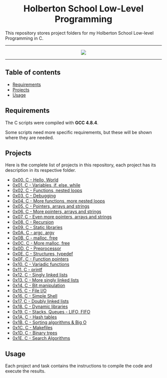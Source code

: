 <h1 align="center">Holberton School Low-Level Programming</h1>
This repository stores project folders for my Holberton School Low-level Programming in C.

---

<p align="center">
<a target="_blank" href="https://www.holbertonschool.com/"><img src="https://github.com/monoprosito/holbertonschool-low_level_programming/blob/master/holby.jpg?raw=true"></a>
</p>

---

## Table of contents
- [Requirements](#requirements)
- [Projects](#projects)
- [Usage](#usage)

## Requirements

The C scripts were compiled with **GCC 4.8.4**.

Some scripts need more specific requirements, but these will be shown where they are needed.

## Projects
Here is the complete list of projects in this repository, each project has its description in its respective folder.

* [0x00. C - Hello, World](https://github.com/monoprosito/holbertonschool-low_level_programming/tree/master/0x00-hello_world)
* [0x01. C - Variables, if, else, while](https://github.com/monoprosito/holbertonschool-low_level_programming/tree/master/0x01-variables_if_else_while)
* [0x02. C - Functions, nested loops](https://github.com/monoprosito/holbertonschool-low_level_programming/tree/master/0x02-functions_nested_loops)
* [0x03. C - Debugging](https://github.com/monoprosito/holbertonschool-low_level_programming/tree/master/0x03-debugging)
* [0x04. C - More functions, more nested loops](https://github.com/monoprosito/holbertonschool-low_level_programming/tree/master/0x04-more_functions_nested_loops)
* [0x05. C - Pointers, arrays and strings](https://github.com/monoprosito/holbertonschool-low_level_programming/tree/master/0x05-pointers_arrays_strings)
* [0x06. C - More pointers, arrays and strings](https://github.com/monoprosito/holbertonschool-low_level_programming/tree/master/0x06-pointers_arrays_strings)
* [0x07. C - Even more pointers, arrays and strings](https://github.com/monoprosito/holbertonschool-low_level_programming/tree/master/0x07-pointers_arrays_strings)
* [0x08. C - Recursion](https://github.com/monoprosito/holbertonschool-low_level_programming/tree/master/0x08-recursion)
* [0x09. C - Static libraries](https://github.com/monoprosito/holbertonschool-low_level_programming/tree/master/0x09-static_libraries)
* [0x0A. C - argc, argv](https://github.com/monoprosito/holbertonschool-low_level_programming/tree/master/0x0A-argc_argv)
* [0x0B. C - malloc, free](https://github.com/monoprosito/holbertonschool-low_level_programming/tree/master/0x0B-malloc_free)
* [0x0C. C - More malloc, free](https://github.com/monoprosito/holbertonschool-low_level_programming/tree/master/0x0C-more_malloc_free)
* [0x0D. C - Preprocessor](https://github.com/monoprosito/holbertonschool-low_level_programming/tree/master/0x0D-preprocessor)
* [0x0E. C - Structures, typedef](https://github.com/monoprosito/holbertonschool-low_level_programming/tree/master/0x0E-structures_typedef)
* [0x0F. C - Function pointers](https://github.com/monoprosito/holbertonschool-low_level_programming/tree/master/0x0F-function_pointers)
* [0x10. C - Variadic functions](https://github.com/monoprosito/holbertonschool-low_level_programming/tree/master/0x10-variadic_functions)
* [0x11. C - printf](https://github.com/monoprosito/printf)
* [0x12. C - Singly linked lists](https://github.com/monoprosito/holbertonschool-low_level_programming/tree/master/0x12-singly_linked_lists)
* [0x13. C - More singly linked lists](https://github.com/monoprosito/holbertonschool-low_level_programming/tree/master/0x13-more_singly_linked_lists)
* [0x14. C - Bit manipulation](https://github.com/monoprosito/holbertonschool-low_level_programming/tree/master/0x14-bit_manipulation)
* [0x15. C - File I/O](https://github.com/monoprosito/holbertonschool-low_level_programming/tree/master/0x15-file_io)
* [0x16. C - Simple Shell](https://github.com/andreammgcol/simple_shell)
* [0x17. C - Doubly linked lists](https://github.com/monoprosito/holbertonschool-low_level_programming/tree/master/0x17-doubly_linked_lists)
* [0x18. C - Dynamic libraries](https://github.com/monoprosito/holbertonschool-low_level_programming/tree/master/0x18-dynamic_libraries)
* [0x19. C - Stacks, Queues - LIFO, FIFO](https://github.com/monoprosito/monty)
* [0x1A. C - Hash tables](https://github.com/monoprosito/holbertonschool-low_level_programming/tree/master/0x1A-hash_tables)
* [0x1B. C - Sorting algorithms & Big O](https://github.com/monoprosito/sorting_algorithms)
* [0x1C. C - Makefiles](https://github.com/monoprosito/holbertonschool-low_level_programming/tree/master/0x1C-makefiles)
* [0x1D. C - Binary trees](https://github.com/jormao/binary_trees)
* [0x1E. C - Search Algorithms](https://github.com/monoprosito/holbertonschool-low_level_programming/tree/master/0x1E-search_algorithms)

## Usage
Each project and task contains the instructions to compile the code and execute the results.
